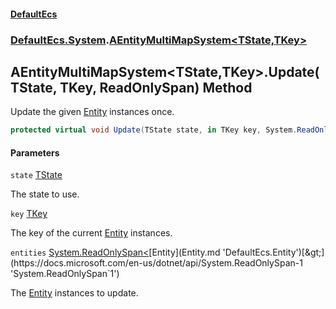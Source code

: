 #### [DefaultEcs](DefaultEcs.md 'DefaultEcs')
### [DefaultEcs.System](DefaultEcs.md#DefaultEcs.System 'DefaultEcs.System').[AEntityMultiMapSystem&lt;TState,TKey&gt;](AEntityMultiMapSystem_TState,TKey_.md 'DefaultEcs.System.AEntityMultiMapSystem<TState,TKey>')

## AEntityMultiMapSystem<TState,TKey>.Update(TState, TKey, ReadOnlySpan<Entity>) Method

Update the given [Entity](Entity.md 'DefaultEcs.Entity') instances once.

```csharp
protected virtual void Update(TState state, in TKey key, System.ReadOnlySpan<DefaultEcs.Entity> entities);
```
#### Parameters

<a name='DefaultEcs.System.AEntityMultiMapSystem_TState,TKey_.Update(TState,TKey,System.ReadOnlySpan_DefaultEcs.Entity_).state'></a>

`state` [TState](AEntityMultiMapSystem_TState,TKey_.md#DefaultEcs.System.AEntityMultiMapSystem_TState,TKey_.TState 'DefaultEcs.System.AEntityMultiMapSystem<TState,TKey>.TState')

The state to use.

<a name='DefaultEcs.System.AEntityMultiMapSystem_TState,TKey_.Update(TState,TKey,System.ReadOnlySpan_DefaultEcs.Entity_).key'></a>

`key` [TKey](AEntityMultiMapSystem_TState,TKey_.md#DefaultEcs.System.AEntityMultiMapSystem_TState,TKey_.TKey 'DefaultEcs.System.AEntityMultiMapSystem<TState,TKey>.TKey')

The key of the current [Entity](Entity.md 'DefaultEcs.Entity') instances.

<a name='DefaultEcs.System.AEntityMultiMapSystem_TState,TKey_.Update(TState,TKey,System.ReadOnlySpan_DefaultEcs.Entity_).entities'></a>

`entities` [System.ReadOnlySpan&lt;](https://docs.microsoft.com/en-us/dotnet/api/System.ReadOnlySpan-1 'System.ReadOnlySpan`1')[Entity](Entity.md 'DefaultEcs.Entity')[&gt;](https://docs.microsoft.com/en-us/dotnet/api/System.ReadOnlySpan-1 'System.ReadOnlySpan`1')

The [Entity](Entity.md 'DefaultEcs.Entity') instances to update.